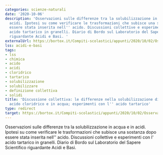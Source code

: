 ```yaml
---
categories: scienze-naturali
date: '2020-10-06'
description: 'Osservazioni sulle differenze tra la solubilizzazione in acqua e in
  acidi. Ipotesi su come verificare le trasformazioni che subisce una sostanza dopo
  essere stata inserita nell'' acido. Discussioni collettive e esperimenti con l''
  acido tartarico in granelli. Diario di Bordo sul Laboratorio del Sapere Scientifico
  riguardante Acidi e Basi. '
externalUrl: https://bortox.it/Compiti-scolastici/appunti/2020/10/02/Osservazioni-e-acido-tartarico.html
lss: acidi-e-basi
tags:
- lss
- chimica
- acido
- acidi
- cloridrico
- tartarico
- solubilizzazione
- solubilizzare
- definizione collettiva
- solidi
title: 'Discussione collettiva: le differenze nella solubilizzazione di sostanze in
  acido cloridrico e in acqua; esperimenti con l'' acido tartarico'
type: redirect
target: https://bortox.it/Compiti-scolastici/appunti/2020/10/02/Osservazioni-e-acido-tartarico.html
---
```

Osservazioni sulle differenze tra la solubilizzazione in acqua e in acidi. Ipotesi su come verificare le trasformazioni che subisce una sostanza dopo essere stata inserita nell'' acido. Discussioni collettive e esperimenti con l' acido tartarico in granelli. Diario di Bordo sul Laboratorio del Sapere Scientifico riguardante Acidi e Basi. 